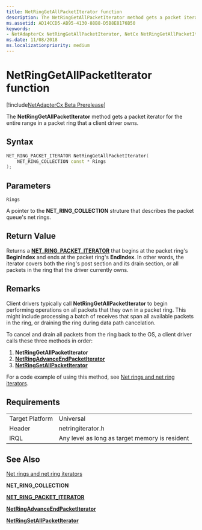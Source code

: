 ```yaml
---
title: NetRingGetAllPacketIterator function
description: The NetRingGetAllPacketIterator method gets a packet iterator for the entire range in a packet ring that a client driver owns.
ms.assetid: AD14CCD5-AB95-4130-88B8-D5B8E8176B50
keywords:
- NetAdapterCx NetRingGetAllPacketIterator, NetCx NetRingGetAllPacketIterator
ms.date: 11/08/2018
ms.localizationpriority: medium
---
```


# NetRingGetAllPacketIterator function

[!include[NetAdapterCx Beta Prerelease](../netcx-beta-prerelease.md)]

The **NetRingGetAllPacketIterator** method gets a packet iterator for the entire range in a packet ring that a client driver owns.

## Syntax

```cpp
NET_RING_PACKET_ITERATOR NetRingGetAllPacketIterator(
    NET_RING_COLLECTION const * Rings
);
```

## Parameters

`Rings`

A pointer to the **NET_RING_COLLECTION** struture that describes the packet queue's net rings.

## Return Value

Returns a [**NET_RING_PACKET_ITERATOR**](net-ring-packet-iterator.md) that begins at the packet ring's **BeginIndex** and ends at the packet ring's **EndIndex**. In other words, the iterator covers both the ring's post section and its drain section, or all packets in the ring that the driver currently owns. 

## Remarks

Client drivers typically call **NetRingGetAllPacketIterator** to begin performing operations on all packets that they own in a packet ring. This might include processing a batch of receives that span all available packets in the ring, or draining the ring during data path cancelation.

To cancel and drain all packets from the ring back to the OS, a client driver calls these three methods in order:

1. **NetRingGetAllPacketIterator**
2. [**NetRingAdvanceEndPacketIterator**](netringadvanceendpacketiterator.md)
3. [**NetRingSetAllPacketIterator**](netringsetallpacketiterator.md)

For a code example of using this method, see [Net rings and net ring iterators](net-rings-and-net-ring-iterators.md).

## Requirements

|  |  |
| --- | --- |
| Target Platform | Universal |
| Header | netringiterator.h |
| IRQL | Any level as long as target memory is resident |

## See Also

[Net rings and net ring iterators](net-rings-and-net-ring-iterators.md)

**NET_RING_COLLECTION**

[**NET_RING_PACKET_ITERATOR**](net-ring-packet-iterator.md)

[**NetRingAdvanceEndPacketIterator**](netringadvanceendpacketiterator.md)

[**NetRingSetAllPacketIterator**](netringsetallpacketiterator.md)
